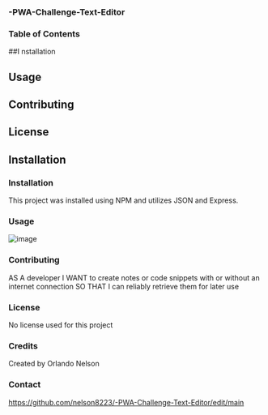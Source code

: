 ### -PWA-Challenge-Text-Editor

### Table of Contents
##I nstallation
## Usage
## Contributing
## License
## Installation

### Installation
This project was installed using NPM and utilizes JSON and Express.

### Usage
![image](https://user-images.githubusercontent.com/113787078/233867339-dcd9e86d-610a-4923-9d72-d0ccd0134a62.png)


### Contributing
AS A developer
I WANT to create notes or code snippets with or without an internet connection
SO THAT I can reliably retrieve them for later use

### License
No license used for this project 

### Credits
Created by Orlando Nelson 

### Contact

https://github.com/nelson8223/-PWA-Challenge-Text-Editor/edit/main

